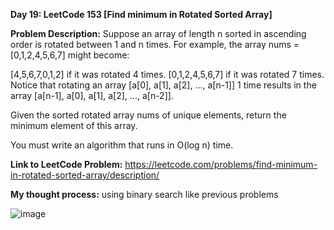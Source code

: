 **Day 19: LeetCode 153 [Find minimum in Rotated Sorted Array]**

**Problem Description:**
Suppose an array of length n sorted in ascending order is rotated between 1 and n times. For example, the array nums = [0,1,2,4,5,6,7] might become:

[4,5,6,7,0,1,2] if it was rotated 4 times.
[0,1,2,4,5,6,7] if it was rotated 7 times.
Notice that rotating an array [a[0], a[1], a[2], ..., a[n-1]] 1 time results in the array [a[n-1], a[0], a[1], a[2], ..., a[n-2]].

Given the sorted rotated array nums of unique elements, return the minimum element of this array.

You must write an algorithm that runs in O(log n) time.

**Link to LeetCode Problem:**
https://leetcode.com/problems/find-minimum-in-rotated-sorted-array/description/

**My thought process:**
using binary search like previous problems

![image](https://github.com/404reese/100DaysOfJava/assets/135740066/d3444970-1e05-42cc-a5e9-021c1c15c2ac)
